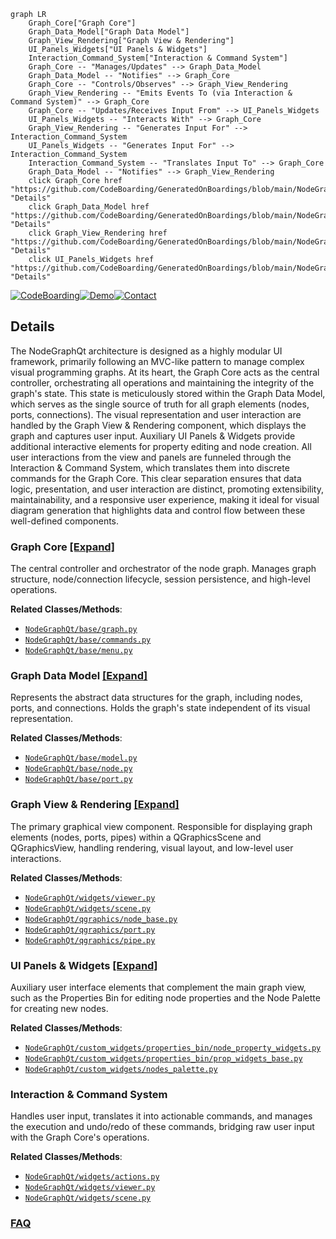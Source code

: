 ```mermaid
graph LR
    Graph_Core["Graph Core"]
    Graph_Data_Model["Graph Data Model"]
    Graph_View_Rendering["Graph View & Rendering"]
    UI_Panels_Widgets["UI Panels & Widgets"]
    Interaction_Command_System["Interaction & Command System"]
    Graph_Core -- "Manages/Updates" --> Graph_Data_Model
    Graph_Data_Model -- "Notifies" --> Graph_Core
    Graph_Core -- "Controls/Observes" --> Graph_View_Rendering
    Graph_View_Rendering -- "Emits Events To (via Interaction & Command System)" --> Graph_Core
    Graph_Core -- "Updates/Receives Input From" --> UI_Panels_Widgets
    UI_Panels_Widgets -- "Interacts With" --> Graph_Core
    Graph_View_Rendering -- "Generates Input For" --> Interaction_Command_System
    UI_Panels_Widgets -- "Generates Input For" --> Interaction_Command_System
    Interaction_Command_System -- "Translates Input To" --> Graph_Core
    Graph_Data_Model -- "Notifies" --> Graph_View_Rendering
    click Graph_Core href "https://github.com/CodeBoarding/GeneratedOnBoardings/blob/main/NodeGraphQt/Graph_Core.md" "Details"
    click Graph_Data_Model href "https://github.com/CodeBoarding/GeneratedOnBoardings/blob/main/NodeGraphQt/Graph_Data_Model.md" "Details"
    click Graph_View_Rendering href "https://github.com/CodeBoarding/GeneratedOnBoardings/blob/main/NodeGraphQt/Graph_View_Rendering.md" "Details"
    click UI_Panels_Widgets href "https://github.com/CodeBoarding/GeneratedOnBoardings/blob/main/NodeGraphQt/UI_Panels_Widgets.md" "Details"
```

[![CodeBoarding](https://img.shields.io/badge/Generated%20by-CodeBoarding-9cf?style=flat-square)](https://github.com/CodeBoarding/GeneratedOnBoardings)[![Demo](https://img.shields.io/badge/Try%20our-Demo-blue?style=flat-square)](https://www.codeboarding.org/demo)[![Contact](https://img.shields.io/badge/Contact%20us%20-%20contact@codeboarding.org-lightgrey?style=flat-square)](mailto:contact@codeboarding.org)

## Details

The NodeGraphQt architecture is designed as a highly modular UI framework, primarily following an MVC-like pattern to manage complex visual programming graphs. At its heart, the Graph Core acts as the central controller, orchestrating all operations and maintaining the integrity of the graph's state. This state is meticulously stored within the Graph Data Model, which serves as the single source of truth for all graph elements (nodes, ports, connections). The visual representation and user interaction are handled by the Graph View & Rendering component, which displays the graph and captures user input. Auxiliary UI Panels & Widgets provide additional interactive elements for property editing and node creation. All user interactions from the view and panels are funneled through the Interaction & Command System, which translates them into discrete commands for the Graph Core. This clear separation ensures that data logic, presentation, and user interaction are distinct, promoting extensibility, maintainability, and a responsive user experience, making it ideal for visual diagram generation that highlights data and control flow between these well-defined components.

### Graph Core [[Expand]](./Graph_Core.md)
The central controller and orchestrator of the node graph. Manages graph structure, node/connection lifecycle, session persistence, and high-level operations.


**Related Classes/Methods**:

- <a href="https://github.com/jchanvfx/NodeGraphQt/blob/main/NodeGraphQt/base/graph.py" target="_blank" rel="noopener noreferrer">`NodeGraphQt/base/graph.py`</a>
- <a href="https://github.com/jchanvfx/NodeGraphQt/blob/main/NodeGraphQt/base/commands.py" target="_blank" rel="noopener noreferrer">`NodeGraphQt/base/commands.py`</a>
- <a href="https://github.com/jchanvfx/NodeGraphQt/blob/main/NodeGraphQt/base/menu.py" target="_blank" rel="noopener noreferrer">`NodeGraphQt/base/menu.py`</a>


### Graph Data Model [[Expand]](./Graph_Data_Model.md)
Represents the abstract data structures for the graph, including nodes, ports, and connections. Holds the graph's state independent of its visual representation.


**Related Classes/Methods**:

- <a href="https://github.com/jchanvfx/NodeGraphQt/blob/main/NodeGraphQt/base/model.py" target="_blank" rel="noopener noreferrer">`NodeGraphQt/base/model.py`</a>
- <a href="https://github.com/jchanvfx/NodeGraphQt/blob/main/NodeGraphQt/base/node.py" target="_blank" rel="noopener noreferrer">`NodeGraphQt/base/node.py`</a>
- <a href="https://github.com/jchanvfx/NodeGraphQt/blob/main/NodeGraphQt/base/port.py" target="_blank" rel="noopener noreferrer">`NodeGraphQt/base/port.py`</a>


### Graph View & Rendering [[Expand]](./Graph_View_Rendering.md)
The primary graphical view component. Responsible for displaying graph elements (nodes, ports, pipes) within a QGraphicsScene and QGraphicsView, handling rendering, visual layout, and low-level user interactions.


**Related Classes/Methods**:

- <a href="https://github.com/jchanvfx/NodeGraphQt/blob/main/NodeGraphQt/widgets/viewer.py" target="_blank" rel="noopener noreferrer">`NodeGraphQt/widgets/viewer.py`</a>
- <a href="https://github.com/jchanvfx/NodeGraphQt/blob/main/NodeGraphQt/widgets/scene.py" target="_blank" rel="noopener noreferrer">`NodeGraphQt/widgets/scene.py`</a>
- <a href="https://github.com/jchanvfx/NodeGraphQt/blob/main/NodeGraphQt/qgraphics/node_base.py" target="_blank" rel="noopener noreferrer">`NodeGraphQt/qgraphics/node_base.py`</a>
- <a href="https://github.com/jchanvfx/NodeGraphQt/blob/main/NodeGraphQt/qgraphics/port.py" target="_blank" rel="noopener noreferrer">`NodeGraphQt/qgraphics/port.py`</a>
- <a href="https://github.com/jchanvfx/NodeGraphQt/blob/main/NodeGraphQt/qgraphics/pipe.py" target="_blank" rel="noopener noreferrer">`NodeGraphQt/qgraphics/pipe.py`</a>


### UI Panels & Widgets [[Expand]](./UI_Panels_Widgets.md)
Auxiliary user interface elements that complement the main graph view, such as the Properties Bin for editing node properties and the Node Palette for creating new nodes.


**Related Classes/Methods**:

- <a href="https://github.com/jchanvfx/NodeGraphQt/blob/main/NodeGraphQt/custom_widgets/properties_bin/node_property_widgets.py" target="_blank" rel="noopener noreferrer">`NodeGraphQt/custom_widgets/properties_bin/node_property_widgets.py`</a>
- <a href="https://github.com/jchanvfx/NodeGraphQt/blob/main/NodeGraphQt/custom_widgets/properties_bin/prop_widgets_base.py" target="_blank" rel="noopener noreferrer">`NodeGraphQt/custom_widgets/properties_bin/prop_widgets_base.py`</a>
- <a href="https://github.com/jchanvfx/NodeGraphQt/blob/main/NodeGraphQt/custom_widgets/nodes_palette.py" target="_blank" rel="noopener noreferrer">`NodeGraphQt/custom_widgets/nodes_palette.py`</a>


### Interaction & Command System
Handles user input, translates it into actionable commands, and manages the execution and undo/redo of these commands, bridging raw user input with the Graph Core's operations.


**Related Classes/Methods**:

- <a href="https://github.com/jchanvfx/NodeGraphQt/blob/main/NodeGraphQt/widgets/actions.py" target="_blank" rel="noopener noreferrer">`NodeGraphQt/widgets/actions.py`</a>
- <a href="https://github.com/jchanvfx/NodeGraphQt/blob/main/NodeGraphQt/widgets/viewer.py" target="_blank" rel="noopener noreferrer">`NodeGraphQt/widgets/viewer.py`</a>
- <a href="https://github.com/jchanvfx/NodeGraphQt/blob/main/NodeGraphQt/widgets/scene.py" target="_blank" rel="noopener noreferrer">`NodeGraphQt/widgets/scene.py`</a>




### [FAQ](https://github.com/CodeBoarding/GeneratedOnBoardings/tree/main?tab=readme-ov-file#faq)